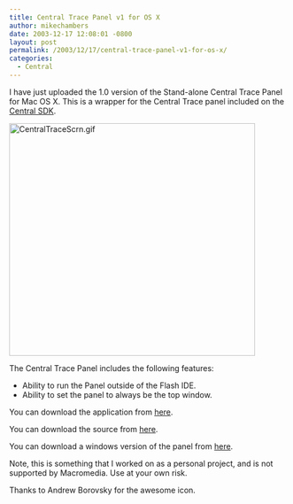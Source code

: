 ```yaml
---
title: Central Trace Panel v1 for OS X
author: mikechambers
date: 2003-12-17 12:08:01 -0800
layout: post
permalink: /2003/12/17/central-trace-panel-v1-for-os-x/
categories:
  - Central
---
```



I have just uploaded the 1.0 version of the Stand-alone Central Trace Panel for Mac OS X. This is a wrapper for the Central Trace panel included on the [Central SDK][1].

<img alt="CentralTraceScrn.gif" src="http://www.markme.com/mesh/files/CentralTraceScrn.gif" width="444" height="420" border="0" />

The Central Trace Panel includes the following features:

*   Ability to run the Panel outside of the Flash IDE.
*   Ability to set the panel to always be the top window.

You can download the application from [here][2].

You can download the source from [here][3].

You can download a windows version of the panel from [here][4].

Note, this is something that I worked on as a personal project, and is not supported by Macromedia. Use at your own risk.

Thanks to Andrew Borovsky for the awesome icon.

 [1]: http://www.macromedia.com/go/central_sdk
 [2]: /mesh/files/CentralTracePanel.zip
 [3]: /mesh/files/centraltrace/central_trace_pane_osx_src.zip
 [4]: /mesh/archives/003850.cfm